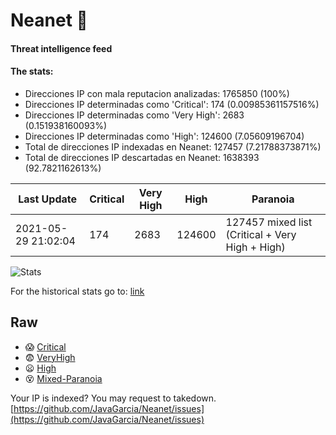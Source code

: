 # Neanet :hocho:
#### Threat intelligence feed
#### The stats:

- Direcciones IP con mala reputacion analizadas: 1765850 (100%)
- Direcciones IP determinadas como 'Critical':  174 (0.00985361157516%)
- Direcciones IP determinadas como 'Very High':  2683 (0.151938160093%)
- Direcciones IP determinadas como 'High':  124600 (7.05609196704)
- Total de direcciones IP indexadas en Neanet:  127457 (7.21788373871%)
- Total de direcciones IP descartadas en Neanet:  1638393 (92.7821162613%)

| Last Update | Critical | Very High | High | Paranoia |
| --- | --- | --- | --- | --- |
| 2021-05-29 21:02:04 | 174 | 2683 | 124600 | 127457 mixed list (Critical + Very High + High)|

![Stats](https://docs.google.com/spreadsheets/d/e/2PACX-1vSnaNMIXVabIpDJjufMlzH7poXnshF3mgd8Is1g9ytUEzVsP5my4Trn8f-xkoLLQ38xpL3HtmUexLo6/pubchart?oid=501124687&format=image)

For the historical stats go to: [link](/stats.csv)
## Raw
- :scream: [Critical](https://raw.githubusercontent.com/JavaGarcia/Neanet/master/blacklists/neanet_critical.txt)
- :fearful: [VeryHigh](https://raw.githubusercontent.com/JavaGarcia/Neanet/master/blacklists/neanet_veryHigh.txtt)
- :frowning: [High](https://raw.githubusercontent.com/JavaGarcia/Neanet/master/blacklists/neanet_high.txt)
- :dizzy_face: [Mixed-Paranoia](https://raw.githubusercontent.com/JavaGarcia/Neanet/master/blacklists/neanet_all.txt)


Your IP is indexed? You may request to takedown. [https://github.com/JavaGarcia/Neanet/issues](https://github.com/JavaGarcia/Neanet/issues)





























































































































































































































































































































































































































































































































































































































































































































































































































































































































































































































































































































































































































































































































































































































































































































































































































































































































































































































































































































































































































































































































































































































































































































































































































































































































































































































































































































































































































































































































































































































































































































































































































































































































































































































































































































































































































































































































































































































































































































































































































































































































































































































































































































































































































































































































































































































































































































































































































































































































































































































































































































































































































































































































































































































































































































































































































































































































































































































































































































































































































































































































































































































































































































































































































































































































































































































































































































































































































































































